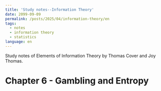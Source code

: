 ```yaml
---
title: 'Study notes--Information Theory'
date: 2099-09-09
permalink: /posts/2025/04/information-theory/en
tags:
  - notes
  - information theory
  - statistics
language: en
---
```


Study notes of Elements of Information Theory by Thomas Cover and Joy Thomas.

Chapter 6 - Gambling and Entropy
======
